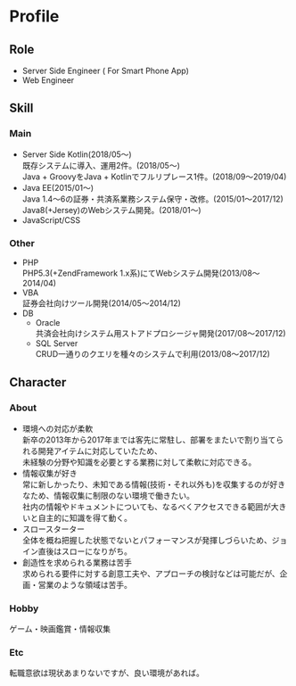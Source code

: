 # Profile

## Role
* Server Side Engineer ( For Smart Phone App)
* Web Engineer

## Skill
### Main
* Server Side Kotlin(2018/05〜)  
既存システムに導入、運用2件。(2018/05〜)    
Java + GroovyをJava + Kotlinでフルリプレース1件。(2018/09〜2019/04)  
* Java EE(2015/01〜)  
Java 1.4〜6の証券・共済系業務システム保守・改修。(2015/01〜2017/12)  
Java8(+Jersey)のWebシステム開発。(2018/01〜)  
* JavaScript/CSS  

### Other
* PHP  
PHP5.3(+ZendFramework 1.x系)にてWebシステム開発(2013/08〜2014/04)
* VBA  
証券会社向けツール開発(2014/05〜2014/12)
* DB  
  * Oracle  
    共済会社向けシステム用ストアドプロシージャ開発(2017/08〜2017/12)
  * SQL Server  
    CRUD一通りのクエリを種々のシステムで利用(2013/08〜2017/12)

## Character

### About
* 環境への対応が柔軟  
新卒の2013年から2017年までは客先に常駐し、部署をまたいで割り当てられる開発アイテムに対応していたため、  
未経験の分野や知識を必要とする業務に対して柔軟に対応できる。
* 情報収集が好き  
常に新しかったり、未知である情報(技術・それ以外も)を収集するのが好きなため、情報収集に制限のない環境で働きたい。  
社内の情報やドキュメントについても、なるべくアクセスできる範囲が大きいと自主的に知識を得て動く。
* スロースターター  
全体を概ね把握した状態でないとパフォーマンスが発揮しづらいため、ジョイン直後はスローになりがち。
* 創造性を求められる業務は苦手  
求められる要件に対する創意工夫や、アプローチの検討などは可能だが、企画・営業のような領域は苦手。

### Hobby
ゲーム・映画鑑賞・情報収集

### Etc
転職意欲は現状あまりないですが、良い環境があれば。
